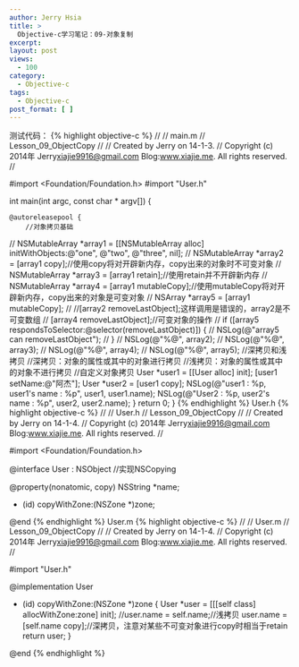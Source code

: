 ```yaml
---
author: Jerry Hsia
title: >
  Objective-c学习笔记：09-对象复制
excerpt:
layout: post
views:
  - 100
category:
  - Objective-c
tags:
  - Objective-c
post_format: [ ]
---
```

测试代码：
{% highlight objective-c %}
//
//  main.m
//  Lesson_09_ObjectCopy
//
//  Created by Jerry on 14-1-3.
//  Copyright (c) 2014年 Jerry<xiajie9916@gmail.com> Blog:www.xiajie.me. All rights reserved.
//

#import <Foundation/Foundation.h>
#import "User.h"

int main(int argc, const char * argv[])
{

    @autoreleasepool {
        //对象拷贝基础
//        NSMutableArray *array1 = [[NSMutableArray alloc] initWithObjects:@"one", @"two", @"three", nil];
//        NSMutableArray *array2 = [array1 copy];//使用copy将对开辟新内存，copy出来的对象时不可变对象
//        NSMutableArray *array3 = [array1 retain];//使用retain并不开辟新内存
//        NSMutableArray *array4 = [array1 mutableCopy];//使用mutableCopy将对开辟新内存，copy出来的对象是可变对象
//        NSArray *array5 = [array1 mutableCopy];
//        //[array2 removeLastObject];这样调用是错误的，array2是不可变数组
//        [array4 removeLastObject];//可变对象的操作
//        if ([array5 respondsToSelector:@selector(removeLastObject)]) {
//            NSLog(@"array5 can removeLastObject");
//        }
//        NSLog(@"%@", array2);
//        NSLog(@"%@", array3);
//        NSLog(@"%@", array4);
//        NSLog(@"%@", array5);
        //深拷贝和浅拷贝
        //深拷贝：对象的属性或其中的对象进行拷贝
        //浅拷贝：对象的属性或其中的对象不进行拷贝
        //自定义对象拷贝
        User *user1 = [[User alloc] init];
        [user1 setName:@"阿杰"];
        User *user2 = [user1 copy];
        NSLog(@"user1 : %p, user1's name : %p", user1, user1.name);
        NSLog(@"User2 : %p, user2's name : %p", user2, user2.name);
    }
    return 0;
}
{% endhighlight %}
User.h
{% highlight objective-c %}
//
//  User.h
//  Lesson_09_ObjectCopy
//
//  Created by Jerry on 14-1-4.
//  Copyright (c) 2014年 Jerry<xiajie9916@gmail.com> Blog:www.xiajie.me. All rights reserved.
//

#import <Foundation/Foundation.h>

@interface User : NSObject <NSCopying>//实现NSCopying

@property(nonatomic, copy) NSString *name;

- (id) copyWithZone:(NSZone *)zone;

@end
{% endhighlight %}
User.m
{% highlight objective-c %}
//
//  User.m
//  Lesson_09_ObjectCopy
//
//  Created by Jerry on 14-1-4.
//  Copyright (c) 2014年 Jerry<xiajie9916@gmail.com> Blog:www.xiajie.me. All rights reserved.
//

#import "User.h"

@implementation User

- (id) copyWithZone:(NSZone *)zone {
    User *user = [[[self class] allocWithZone:zone] init];
    //user.name = self.name;//浅拷贝
    user.name = [self.name copy];//深拷贝，注意对某些不可变对象进行copy时相当于retain
    return user;
}

@end
{% endhighlight %}
 
